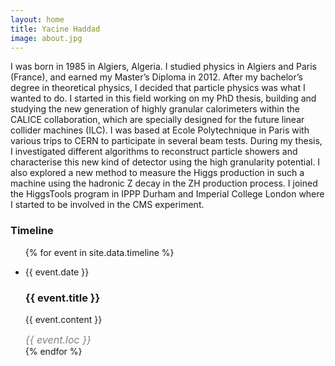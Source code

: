 ```yaml
---
layout: home
title: Yacine Haddad
image: about.jpg
---
```

I was born in 1985 in Algiers, Algeria. I studied physics in Algiers and Paris (France), and earned my Master’s Diploma in 2012.
After my bachelor’s degree in theoretical physics, I decided that particle physics was what I wanted to do. I started in this field working on my PhD thesis, building and studying the new generation of highly granular calorimeters within the CALICE collaboration, which are specially designed for the future linear collider machines (ILC). I was based at Ecole Polytechnique in Paris with various trips to CERN to participate in several beam tests. During my thesis, I investigated different algorithms to reconstruct particle showers and characterise this new kind of detector using the high granularity potential. I also explored a new method to measure the Higgs production in such a machine using the hadronic Z decay in the ZH production process. I joined the HiggsTools program in IPPP Durham and Imperial College London where I started to be involved in the CMS experiment.


### Timeline
<ul class="timeline">
  {% for event in site.data.timeline %}
  <li>
    <p class="timeline-date">
      {{ event.date }}
    </p>
    <div class="timeline-content">
      <h3 class="timeline-h3">{{ event.title }}</h3>
      <p class="timeline-p">{{ event.content }}</p>
      <em style="color:gray;font-size:16px;margin-top:0px">
        {{ event.loc }}
      </em>
    </div>
  </li>
  {% endfor %}
</ul>
